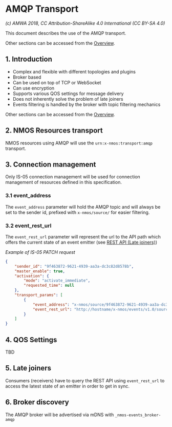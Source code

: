 # AMQP Transport

_(c) AMWA 2018, CC Attribution-ShareAlike 4.0 International (CC BY-SA 4.0)_

This document describes the use of the AMQP transport.

Other sections can be accessed from the [Overview](1.0%20Overview.md).

## 1. Introduction

* Complex and flexible with different topologies and plugins
* Broker based
* Can be used on top of TCP or WebSocket
* Can use encryption
* Supports various QOS settings for message delivery
* Does not inherently solve the problem of late joiners
* Events filtering is handled by the broker with topic filtering mechanics

Other sections can be accessed from the [Overview](1.0%20Overview.md).

## 2. NMOS Resources transport

NMOS resources using AMQP will use the `urn:x-nmos:transport:amqp` transport.

## 3. Connection management

Only IS-05 connection management will be used for connection management of resources defined in this specification.

### 3.1 event_address

The `event_address` parameter will hold the AMQP topic and will always be set to the sender id, prefixed with `x-nmos/source/` for easier filtering.

### 3.2 event_rest_url

The `event_rest_url` parameter will represent the url to the API path which offers the current state of an event emitter (see [REST API (Late joiners)](5.0%20Rest_api_late_joiners.md))

_Example of IS-05 PATCH request_

```json
{
    "sender_id": "9f463872-9621-4939-aa3a-dc3c82d8578b",
    "master_enable": true,
    "activation": {
        "mode": "activate_immediate",
        "requested_time": null
    },
    "transport_params": [
        {
            "event_address": "x-nmos/source/9f463872-9621-4939-aa3a-dc3c82d8578b",
            "event_rest_url": "http://hostname/x-nmos/events/v1.0/sources/9f463872-9621-4939-aa3a-dc3c82d8578b/"
        }
    ]
}
```

## 4. QOS Settings

TBD

## 5. Late joiners

Consumers (receivers) have to query the REST API using `event_rest_url` to access the latest state of an emitter in order to get in sync.

## 6. Broker discovery

The AMQP broker will be advertised via mDNS with `_nmos-events_broker-amqp`
